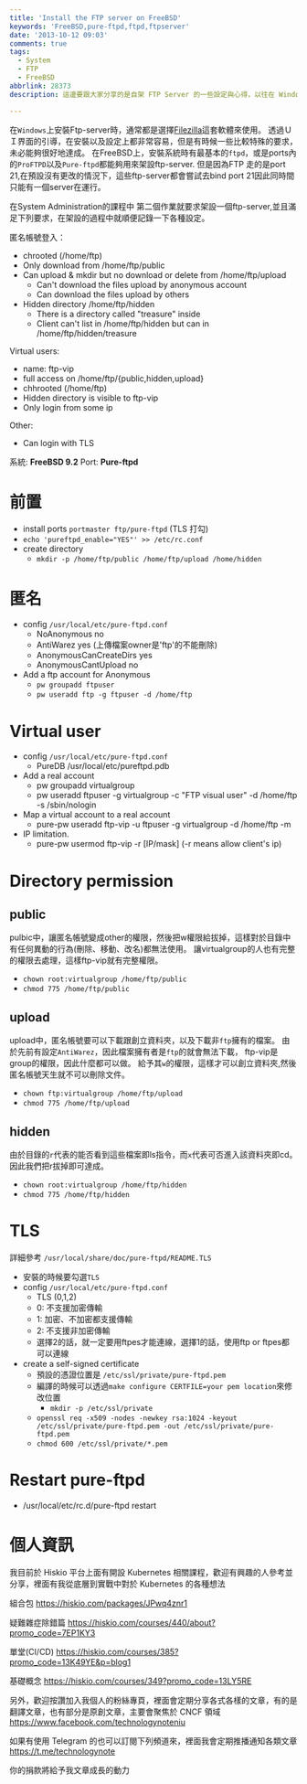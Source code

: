 ```yaml
---
title: 'Install the FTP server on FreeBSD'
keywords: 'FreeBSD,pure-ftpd,ftpd,ftpserver'
date: '2013-10-12 09:03'
comments: true
tags:
  - System
  - FTP
  - FreeBSD
abbrlink: 28373
description: 這邊要跟大家分享的是自架 FTP Server 的一些設定與心得，以往在 Windows 時可以很快速的使用 FilwZilla 來架設 FTP Server, 然而在 FreeBSD 的系統中，我們有哪些相關的選擇可以使用? 本篇文章會採用 Pure-Ftpd 作為一個 FTP Server 並且記錄 FTP 常見的相關用法要如何透過 Pure-Ftpd 來設定

---
```


在`Windows`上安裝Ftp-server時，通常都是選擇[Filezilla](https://filezilla-project.org/)這套軟體來使用。
透過ＵＩ界面的引導，在安裝以及設定上都非常容易，但是有時候一些比較特殊的要求，未必能夠很好地達成。
在FreeBSD上，安裝系統時有最基本的`ftpd`，或是ports內的`ProFTPD`以及`Pure-ftpd`都能夠用來架設ftp-server.
但是因為FTP 走的是port 21,在預設沒有更改的情況下，這些ftp-server都會嘗試去bind port 21因此同時間只能有一個server在運行。

在System Administration的課程中
第二個作業就要求架設一個ftp-server,並且滿足下列要求，在架設的過程中就順便記錄一下各種設定。
<!--more-->

匿名帳號登入：

- chrooted (/home/ftp)
- Only download from /home/ftp/public
- Can upload & mkdir but no download or delete from /home/ftp/upload
	- Can't download the files upload by anonymous account
  - Can download the files upload by others
- Hidden directory /home/ftp/hidden
	- There is a directory called "treasure" inside
  - Client can't list in /home/ftp/hidden but can in /home/ftp/hidden/treasure

Virtual users:

- name: ftp-vip
- full access on /home/ftp/{public,hidden,upload}
- chhrooted (/home/ftp)
- Hidden directory is visible to ftp-vip
- Only login from some ip

Other:

- Can login with TLS

系統:   **FreeBSD 9.2**
Port:  **Pure-ftpd**

# 前置

- install ports `portmaster ftp/pure-ftpd` (TLS 打勾)
- `echo 'pureftpd_enable="YES"' >> /etc/rc.conf`
- create directory
	- `mkdir -p /home/ftp/public /home/ftp/upload /home/hidden`

# 匿名
- config   `/usr/local/etc/pure-ftpd.conf`
	- NoAnonymous                 no
	- AntiWarez                  yes  (上傳檔案owner是'ftp'的不能刪除)
	- AnonymousCanCreateDirs		 yes
  - AnonymousCantUpload         no
- Add a ftp account for Anonymous
	- `pw groupadd ftpuser`
	- `pw useradd ftp -g ftpuser -d /home/ftp`

# Virtual user
- config `/usr/local/etc/pure-ftpd.conf`
	- PureDB     /usr/local/etc/pureftpd.pdb
- Add a real account
	- pw groupadd virtualgroup
	- pw useradd ftpuser -g virtualgroup -c "FTP visual user" -d /home/ftp -s /sbin/nologin
- Map a virtual account to a real account
	- pure-pw useradd ftp-vip -u ftpuser -g virtualgroup -d /home/ftp -m
- IP limitation.
	- pure-pw usermod ftp-vip -r [IP/mask]   (-r means  allow client's ip)

# Directory permission
## public
pulbic中，讓匿名帳號變成other的權限，然後把w權限給拔掉，這樣對於目錄中有任何異動的行為(刪除、移動、改名)都無法使用。
讓virtualgroup的人也有完整的權限去處理，這樣ftp-vip就有完整權限。

- `chown root:virtualgroup /home/ftp/public`
- `chmod 775 /home/ftp/public`

## upload
upload中，匿名帳號要可以下載跟創立資料夾，以及下載非`ftp`擁有的檔案。
由於先前有設定`AntiWarez`，因此檔案擁有者是`ftp`的就會無法下載，
ftp-vip是group的權限，因此什麼都可以做。
給予其`w`的權限，這樣才可以創立資料夾,然後匿名帳號天生就不可以刪除文件。
- `chown ftp:virtualgroup /home/ftp/upload`
- `chmod 775 /home/ftp/upload`


## hidden
由於目錄的`r`代表的能否看到這些檔案即ls指令，而`x`代表可否進入該資料夾即cd。
因此我們把r拔掉即可達成。

- `chown root:virtualgroup /home/ftp/hidden`
- `chmod 775 /home/ftp/hidden`


# TLS
詳細參考 `/usr/local/share/doc/pure-ftpd/README.TLS`
- 安裝的時候要勾選`TLS`
- config `/usr/local/etc/pure-ftpd.conf`
	- TLS  (0,1,2)
  - 0: 不支援加密傳輸
  - 1: 加密、不加密都支援傳輸
  - 2: 不支援非加密傳輸
  - 選擇2的話，就一定要用ftpes才能連線，選擇1的話，使用ftp or ftpes都可以連線
- create a self-signed certificate
	- 預設的憑證位置是 `/etc/ssl/private/pure-ftpd.pem`
  - 編譯的時候可以透過`make configure CERTFILE=your pem location`來修改位置
	- `mkdir -p /etc/ssl/private`
  - `openssl req -x509 -nodes -newkey rsa:1024 -keyout /etc/ssl/private/pure-ftpd.pem -out /etc/ssl/private/pure-ftpd.pem`
  - `chmod 600 /etc/ssl/private/*.pem`

# Restart pure-ftpd
- /usr/local/etc/rc.d/pure-ftpd restart

# 個人資訊
我目前於 Hiskio 平台上面有開設 Kubernetes 相關課程，歡迎有興趣的人參考並分享，裡面有我從底層到實戰中對於 Kubernetes 的各種想法

組合包
https://hiskio.com/packages/JPwq4znr1

疑難雜症除錯篇
https://hiskio.com/courses/440/about?promo_code=7EP1KY3

單堂(CI/CD)
https://hiskio.com/courses/385?promo_code=13K49YE&p=blog1

基礎概念
https://hiskio.com/courses/349?promo_code=13LY5RE

另外，歡迎按讚加入我個人的粉絲專頁，裡面會定期分享各式各樣的文章，有的是翻譯文章，也有部分是原創文章，主要會聚焦於 CNCF 領域
https://www.facebook.com/technologynoteniu

如果有使用 Telegram 的也可以訂閱下列頻道來，裡面我會定期推播通知各類文章
https://t.me/technologynote

你的捐款將給予我文章成長的動力
<script type="text/javascript" src="https://cdnjs.buymeacoffee.com/1.0.0/button.prod.min.js" data-name="bmc-button" data-slug="hwchiu" data-color="#000000" data-emoji=""  data-font="Cookie" data-text="Buy me a coffee" data-outline-color="#fff" data-font-color="#fff" data-coffee-color="#fd0" ></script>